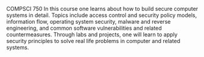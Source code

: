 COMPSCI 750
In this course one learns about how to build secure computer systems in detail. Topics include access control and security policy models, information flow, operating system security, malware and reverse engineering, and common software vulnerabilities and related countermeasures. Through labs and projects, one will learn to apply security principles to solve real life problems in computer and related systems.
